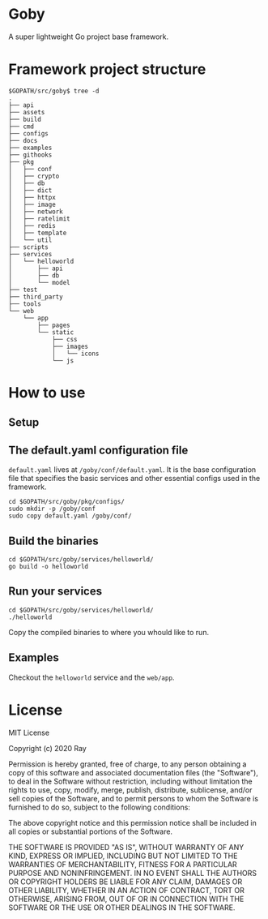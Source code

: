 # Goby
A super lightweight Go project base framework.

# Framework project structure
```
$GOPATH/src/goby$ tree -d
.
├── api
├── assets
├── build
├── cmd
├── configs
├── docs
├── examples
├── githooks
├── pkg
│   ├── conf
│   ├── crypto
│   ├── db
│   ├── dict
│   ├── httpx
│   ├── image
│   ├── network
│   ├── ratelimit
│   ├── redis
│   ├── template
│   └── util
├── scripts
├── services
│   └── helloworld
│       ├── api
│       ├── db
│       └── model
├── test
├── third_party
├── tools
└── web
    └── app
        ├── pages
        └── static
            ├── css
            ├── images
            │   └── icons
            └── js
```

# How to use
## Setup
## The default.yaml configuration file
`default.yaml` lives at `/goby/conf/default.yaml`. It is the base configuration file that specifies the basic services  and other essential configs used in the framework.

```
cd $GOPATH/src/goby/pkg/configs/
sudo mkdir -p /goby/conf
sudo copy default.yaml /goby/conf/
```

## Build the binaries
```
cd $GOPATH/src/goby/services/helloworld/
go build -o helloworld
```

## Run your services
```
cd $GOPATH/src/goby/services/helloworld/
./helloworld
```
Copy the compiled binaries to where you whould like to run.

## Examples
Checkout the `helloworld` service and the `web/app`.

# License
MIT License

Copyright (c) 2020 Ray

Permission is hereby granted, free of charge, to any person obtaining a copy
of this software and associated documentation files (the "Software"), to deal
in the Software without restriction, including without limitation the rights
to use, copy, modify, merge, publish, distribute, sublicense, and/or sell
copies of the Software, and to permit persons to whom the Software is
furnished to do so, subject to the following conditions:

The above copyright notice and this permission notice shall be included in all
copies or substantial portions of the Software.

THE SOFTWARE IS PROVIDED "AS IS", WITHOUT WARRANTY OF ANY KIND, EXPRESS OR
IMPLIED, INCLUDING BUT NOT LIMITED TO THE WARRANTIES OF MERCHANTABILITY,
FITNESS FOR A PARTICULAR PURPOSE AND NONINFRINGEMENT. IN NO EVENT SHALL THE
AUTHORS OR COPYRIGHT HOLDERS BE LIABLE FOR ANY CLAIM, DAMAGES OR OTHER
LIABILITY, WHETHER IN AN ACTION OF CONTRACT, TORT OR OTHERWISE, ARISING FROM,
OUT OF OR IN CONNECTION WITH THE SOFTWARE OR THE USE OR OTHER DEALINGS IN THE
SOFTWARE.

